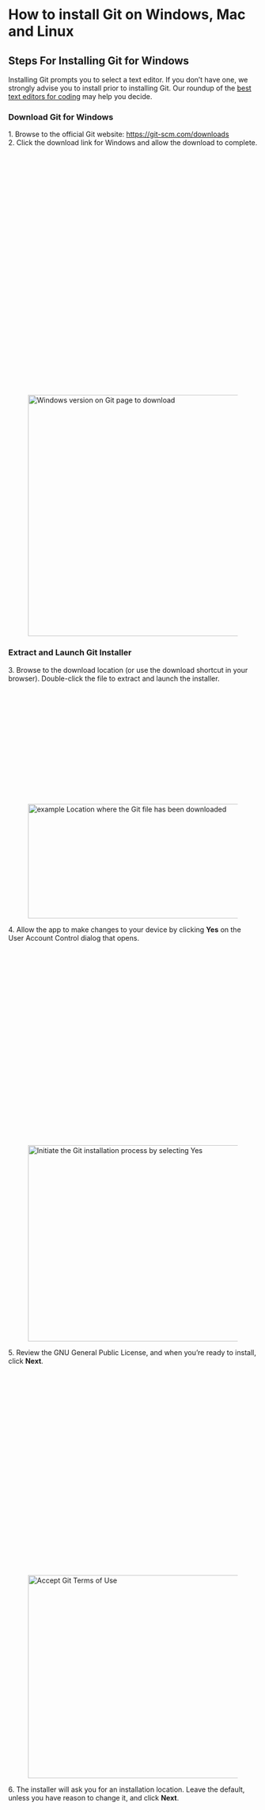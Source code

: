 # How to install Git on Windows, Mac and Linux




<h2 id="ftoc-heading-1" class="ftwp-heading">Steps For Installing Git for Windows</h2>



<p>Installing Git prompts you to select a text editor. If you don’t have one, we strongly advise you to install prior to installing Git. Our roundup of the <a href="https://phoenixnap.com/kb/best-linux-text-editors-for-coding" target="_blank" rel="noreferrer noopener">best text editors for coding</a> may help you decide.</p>



<h3 id="ftoc-heading-2" class="ftwp-heading">Download Git for Windows</h3>



<p>1. Browse to the official Git website: <a href="https://git-scm.com/downloads" target="_blank" rel="noreferrer noopener">https://git-scm.com/downloads</a><br>2. Click the download link for Windows and allow the download to complete.</p>



<div class="wp-block-image"><figure class="aligncenter"><img width="800" height="487" src="data:image/svg+xml,%3Csvg%20xmlns='http://www.w3.org/2000/svg'%20viewBox='0%200%20800%20487'%3E%3C/svg%3E" alt="Windows version on Git page to download" class="wp-image-87825" data-lazy-src="https://phoenixnap.com/kb/wp-content/uploads/2021/04/download-git-for-windows.png" /><noscript><img width="800" height="487" src="https://phoenixnap.com/kb/wp-content/uploads/2021/04/download-git-for-windows.png" alt="Windows version on Git page to download" class="wp-image-87825" /></noscript></figure></div>



<h3 id="ftoc-heading-3" class="ftwp-heading">Extract and Launch Git Installer</h3>



<p>3. Browse to the download location (or use the download shortcut in your browser). Double-click the file to extract and launch the installer.</p>



<div class="wp-block-image"><figure class="aligncenter"><img width="800" height="231" src="data:image/svg+xml,%3Csvg%20xmlns='http://www.w3.org/2000/svg'%20viewBox='0%200%20800%20231'%3E%3C/svg%3E" alt=" example Location where the Git file has been downloaded" class="wp-image-87826" data-lazy-src="https://phoenixnap.com/kb/wp-content/uploads/2021/04/location-git-windows-download.png" /><noscript><img width="800" height="231" src="https://phoenixnap.com/kb/wp-content/uploads/2021/04/location-git-windows-download.png" alt=" example Location where the Git file has been downloaded" class="wp-image-87826" /></noscript></figure></div>



<p>4. Allow the app to make changes to your device by clicking <strong>Yes</strong> on the User Account Control dialog that opens.</p>



<div class="wp-block-image"><figure class="aligncenter"><img width="800" height="396" src="data:image/svg+xml,%3Csvg%20xmlns='http://www.w3.org/2000/svg'%20viewBox='0%200%20800%20396'%3E%3C/svg%3E" alt="Initiate the Git installation process by selecting Yes" class="wp-image-87827" data-lazy-src="https://phoenixnap.com/kb/wp-content/uploads/2021/04/start-git-installation-process-windows.png" /><noscript><img width="800" height="396" src="https://phoenixnap.com/kb/wp-content/uploads/2021/04/start-git-installation-process-windows.png" alt="Initiate the Git installation process by selecting Yes" class="wp-image-87827" /></noscript></figure></div>



<p>5. Review the GNU General Public License, and when you’re ready to install, click <strong>Next</strong>.</p>



<div class="wp-block-image"><figure class="aligncenter"><img width="800" height="410" src="data:image/svg+xml,%3Csvg%20xmlns='http://www.w3.org/2000/svg'%20viewBox='0%200%20800%20410'%3E%3C/svg%3E" alt="Accept Git Terms of Use" class="wp-image-87828" data-lazy-src="https://phoenixnap.com/kb/wp-content/uploads/2021/04/read-and-accept-git-license-agreement.png" /><noscript><img width="800" height="410" src="https://phoenixnap.com/kb/wp-content/uploads/2021/04/read-and-accept-git-license-agreement.png" alt="Accept Git Terms of Use" class="wp-image-87828" /></noscript></figure></div>



<p>6. The installer will ask you for an installation location. Leave the default, unless you have reason to change it, and click <strong>Next</strong>.</p>



<div class="wp-block-image"><figure class="aligncenter"><img width="800" height="431" src="data:image/svg+xml,%3Csvg%20xmlns='http://www.w3.org/2000/svg'%20viewBox='0%200%20800%20431'%3E%3C/svg%3E" alt="Select the location for the Git installation on windows" class="wp-image-87829" data-lazy-src="https://phoenixnap.com/kb/wp-content/uploads/2021/04/select-git-installation-location.png" /><noscript><img width="800" height="431" src="https://phoenixnap.com/kb/wp-content/uploads/2021/04/select-git-installation-location.png" alt="Select the location for the Git installation on windows" class="wp-image-87829" /></noscript></figure></div>



<p>7. A component selection screen will appear. Leave the defaults unless you have a specific need to change them and click <strong>Next</strong>.</p>



<div class="wp-block-image"><figure class="aligncenter"><img width="800" height="441" src="data:image/svg+xml,%3Csvg%20xmlns='http://www.w3.org/2000/svg'%20viewBox='0%200%20800%20441'%3E%3C/svg%3E" alt="This screen allows you to select custom Git componenets to install." class="wp-image-87830" data-lazy-src="https://phoenixnap.com/kb/wp-content/uploads/2021/04/git-installation-component-selection-screen.png" /><noscript><img width="800" height="441" src="https://phoenixnap.com/kb/wp-content/uploads/2021/04/git-installation-component-selection-screen.png" alt="This screen allows you to select custom Git componenets to install." class="wp-image-87830" /></noscript></figure></div>



<p>8. The installer will offer to create a start menu folder. Simply click <strong>Next</strong>.</p>



<div class="wp-block-image"><figure class="aligncenter"><img width="800" height="405" src="data:image/svg+xml,%3Csvg%20xmlns='http://www.w3.org/2000/svg'%20viewBox='0%200%20800%20405'%3E%3C/svg%3E" alt="Create shortcuts in Windows Start Menu" class="wp-image-87831" data-lazy-src="https://phoenixnap.com/kb/wp-content/uploads/2021/04/select-git-start-folder-shortcuts.png" /><noscript><img width="800" height="405" src="https://phoenixnap.com/kb/wp-content/uploads/2021/04/select-git-start-folder-shortcuts.png" alt="Create shortcuts in Windows Start Menu" class="wp-image-87831" /></noscript></figure></div>



<p>9. Select a text editor you’d like to use with Git. Use the drop-down menu to select Notepad++ (or whichever text editor you prefer) and click <strong>Next</strong>.</p>



<div class="wp-block-image"><figure class="aligncenter"><img width="800" height="419" src="data:image/svg+xml,%3Csvg%20xmlns='http://www.w3.org/2000/svg'%20viewBox='0%200%20800%20419'%3E%3C/svg%3E" alt="choosing a text editor durring Git installation" class="wp-image-87832" data-lazy-src="https://phoenixnap.com/kb/wp-content/uploads/2021/04/select-text-editor-notepad-windows.png" /><noscript><img width="800" height="419" src="https://phoenixnap.com/kb/wp-content/uploads/2021/04/select-text-editor-notepad-windows.png" alt="choosing a text editor durring Git installation" class="wp-image-87832" /></noscript></figure></div>



<p>10. This installation step allows you to change the <strong>PATH environment</strong>. The <strong>PATH </strong>is the default set of directories included when you run a command from the command line. Leave this on the middle (recommended) selection and click <strong>Next</strong>.</p>



<div class="wp-block-image"><figure class="aligncenter"><img width="800" height="418" src="data:image/svg+xml,%3Csvg%20xmlns='http://www.w3.org/2000/svg'%20viewBox='0%200%20800%20418'%3E%3C/svg%3E" alt="Adjust Git path enviorment" class="wp-image-87834" data-lazy-src="https://phoenixnap.com/kb/wp-content/uploads/2021/04/adjust-git-path-enviorment.png" /><noscript><img width="800" height="418" src="https://phoenixnap.com/kb/wp-content/uploads/2021/04/adjust-git-path-enviorment.png" alt="Adjust Git path enviorment" class="wp-image-87834" /></noscript></figure></div>



<h3 id="ftoc-heading-4" class="ftwp-heading">Server Certificates, Line Endings and Terminal Emulators</h3>



<p>11. The next option relates to server certificates. Most users should use the default. If you’re working in an Active Directory environment, you may need to switch to Windows Store certificates. Click <strong>Next</strong>.</p>



<div class="wp-block-image"><figure class="aligncenter"><img width="800" height="423" src="data:image/svg+xml,%3Csvg%20xmlns='http://www.w3.org/2000/svg'%20viewBox='0%200%20800%20423'%3E%3C/svg%3E" alt="server sertificate for Git to use selcted" class="wp-image-87836" data-lazy-src="https://phoenixnap.com/kb/wp-content/uploads/2021/04/use-openssl-library-server-verification-git-windows.png" /><noscript><img width="800" height="423" src="https://phoenixnap.com/kb/wp-content/uploads/2021/04/use-openssl-library-server-verification-git-windows.png" alt="server sertificate for Git to use selcted" class="wp-image-87836" /></noscript></figure></div>



<p>12. The next selection converts line endings. It is recommended that you leave the default selection. This relates to the way data is formatted and changing this option may cause problems. Click <strong>Next</strong>.</p>



<div class="wp-block-image"><figure class="aligncenter"><img width="800" height="433" src="data:image/svg+xml,%3Csvg%20xmlns='http://www.w3.org/2000/svg'%20viewBox='0%200%20800%20433'%3E%3C/svg%3E" alt="Select line end conversions" class="wp-image-87837" data-lazy-src="https://phoenixnap.com/kb/wp-content/uploads/2021/04/configure-line-ending-conversions-git-on-windows.png" /><noscript><img width="800" height="433" src="https://phoenixnap.com/kb/wp-content/uploads/2021/04/configure-line-ending-conversions-git-on-windows.png" alt="Select line end conversions" class="wp-image-87837" /></noscript></figure></div>



<p>13. Choose the terminal emulator you want to use. The default MinTTY is recommended, for its features. Click <strong>Next</strong>.</p>



<div class="wp-block-image"><figure class="aligncenter"><img width="800" height="434" src="data:image/svg+xml,%3Csvg%20xmlns='http://www.w3.org/2000/svg'%20viewBox='0%200%20800%20434'%3E%3C/svg%3E" alt="Select MinTTY as default terminal emulator" class="wp-image-87838" data-lazy-src="https://phoenixnap.com/kb/wp-content/uploads/2021/04/configure-terminal-emulator-git-bash.png" /><noscript><img width="800" height="434" src="https://phoenixnap.com/kb/wp-content/uploads/2021/04/configure-terminal-emulator-git-bash.png" alt="Select MinTTY as default terminal emulator" class="wp-image-87838" /></noscript></figure></div>



<h3 id="ftoc-heading-5" class="ftwp-heading">Additional Customization Options</h3>



<p>14. The default options are recommended, however this step allows you to decide which extra option you would like to enable. If you use symbolic links, which are like shortcuts for the command line, tick the box. Click <strong>Next</strong>.</p>



<div class="wp-block-image"><figure class="aligncenter"><noscript><img width="800" height="416" src="https://phoenixnap.com/kb/wp-content/uploads/2021/04/configure-extra-options-git-install-windows.png" alt="Select which extra options you want to install with git" class="wp-image-87839" /></noscript></figure></div>



<p>15. Depending on the version of Git you’re installing, it may offer to install experimental features. At the time this article was written, the option to include interactive options was offered. Unless you are feeling adventurous, leave them unchecked and click <strong>Install</strong>.</p>



<div class="wp-block-image"><figure class="aligncenter"><img width="800" height="416" src="data:image/svg+xml,%3Csvg%20xmlns='http://www.w3.org/2000/svg'%20viewBox='0%200%20800%20416'%3E%3C/svg%3E" alt="Click on Install to complete process" class="wp-image-87841" data-lazy-src="https://phoenixnap.com/kb/wp-content/uploads/2021/04/configure-experimental-options-git-windows-installation.png" /><noscript><img width="800" height="416" src="https://phoenixnap.com/kb/wp-content/uploads/2021/04/configure-experimental-options-git-windows-installation.png" alt="Click on Install to complete process" class="wp-image-87841" /></noscript></figure></div>



<h3 id="ftoc-heading-6" class="ftwp-heading">Complete Git Installation Process</h3>



<p>16. Once the installation is complete, tick the boxes to view the Release Notes or Launch Git Bash, then click <strong>Finish</strong>.</p>



<div class="wp-block-image"><figure class="aligncenter"><img width="800" height="435" src="data:image/svg+xml,%3Csvg%20xmlns='http://www.w3.org/2000/svg'%20viewBox='0%200%20800%20435'%3E%3C/svg%3E" alt="Git installation on Windows is done" class="wp-image-87842" data-lazy-src="https://phoenixnap.com/kb/wp-content/uploads/2021/04/complete-git-install-windows.png" /><noscript><img width="800" height="435" src="https://phoenixnap.com/kb/wp-content/uploads/2021/04/complete-git-install-windows.png" alt="Git installation on Windows is done" class="wp-image-87842" /></noscript></figure></div>


